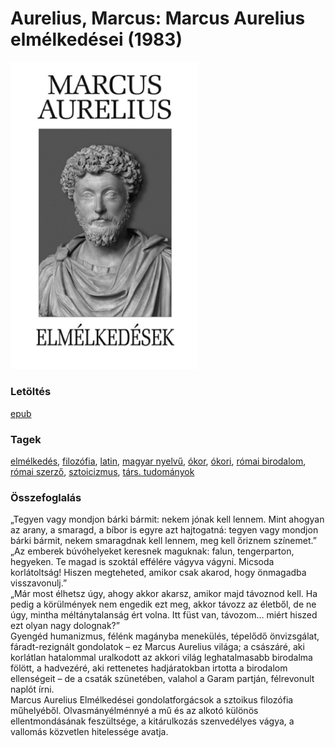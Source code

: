 # <a name="id_856">Aurelius, Marcus: Marcus Aurelius elmélkedései (1983)</a>
<img src="https://github.com/BercziSandor/calibre_lib/raw/main/libs/main/Aurelius%2C%20Marcus/Marcus%20Aurelius%20elmelkedesei%20%28856%29/cover.jpg" alt="cover" width="300"/>

### Letöltés
[epub](https://github.com/BercziSandor/calibre_lib/raw/main/libs/main/Aurelius%2C%20Marcus/Marcus%20Aurelius%20elmelkedesei%20%28856%29/Marcus%20Aurelius%20elmelkedesei%20-%20Aurelius%2C%20Marcus.epub)

### Tagek
[elmélkedés](https://github.com/berczisandor/calibre_lib/libs/main/blob/main/_tags/elm%c3%a9lked%c3%a9s.md), [filozófia](https://github.com/berczisandor/calibre_lib/libs/main/blob/main/_tags/filoz%c3%b3fia.md), [latin](https://github.com/berczisandor/calibre_lib/libs/main/blob/main/_tags/latin.md), [magyar nyelvű](https://github.com/berczisandor/calibre_lib/libs/main/blob/main/_tags/magyar%20nyelv%c5%b1.md), [ókor](https://github.com/berczisandor/calibre_lib/libs/main/blob/main/_tags/%c3%b3kor.md), [ókori](https://github.com/berczisandor/calibre_lib/libs/main/blob/main/_tags/%c3%b3kori.md), [római birodalom](https://github.com/berczisandor/calibre_lib/libs/main/blob/main/_tags/r%c3%b3mai%20birodalom.md), [római szerző](https://github.com/berczisandor/calibre_lib/libs/main/blob/main/_tags/r%c3%b3mai%20szerz%c5%91.md), [sztoicizmus](https://github.com/berczisandor/calibre_lib/libs/main/blob/main/_tags/sztoicizmus.md), [társ. tudományok](https://github.com/berczisandor/calibre_lib/libs/main/blob/main/_tags/t%c3%a1rs.%20tudom%c3%a1nyok.md)

### Összefoglalás
<div>
<p>„Tegyen ​vagy mondjon bárki bármit: nekem jónak kell lennem. Mint ahogyan az arany, a smaragd, a bíbor is egyre azt hajtogatná: tegyen vagy mondjon bárki bármit, nekem smaragdnak kell lennem, meg kell őriznem színemet.”<br>„Az emberek búvóhelyeket keresnek maguknak: falun, tengerparton, hegyeken. Te magad is szoktál effélére vágyva vágyni. Micsoda korlátoltság! Hiszen megteheted, amikor csak akarod, hogy önmagadba visszavonulj.”<br>„Már most élhetsz úgy, ahogy akkor akarsz, amikor majd távoznod kell. Ha pedig a körülmények nem engedik ezt meg, akkor távozz az életből, de ne úgy, mintha méltánytalanság ért volna. Itt füst van, távozom… miért hiszed ezt olyan nagy dolognak?”<br>Gyengéd humanizmus, félénk magányba menekülés, tépelődő önvizsgálat, fáradt-rezignált gondolatok – ez Marcus Aurelius világa; a császáré, aki korlátlan hatalommal uralkodott az akkori világ leghatalmasabb birodalma fölött, a hadvezéré, aki rettenetes hadjáratokban irtotta a birodalom ellenségeit – de a csaták szünetében, valahol a Garam partján, félrevonult naplót írni.<br>Marcus Aurelius Elmélkedései gondolatforgácsok a sztoikus filozófia műhelyéből. Olvasmányélménnyé a mű és az alkotó különös ellentmondásának feszültsége, a kitárulkozás szenvedélyes vágya, a vallomás közvetlen hitelessége avatja.</p></div>


